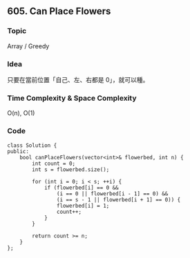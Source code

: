 ## 605. Can Place Flowers

### Topic
Array / Greedy

### Idea
只要在當前位置「自己、左、右都是 0」，就可以種。

### Time Complexity & Space Complexity
O(n), O(1)

### Code
```
class Solution {
public:
    bool canPlaceFlowers(vector<int>& flowerbed, int n) {
        int count = 0;
        int s = flowerbed.size();

        for (int i = 0; i < s; ++i) {
            if (flowerbed[i] == 0 &&
                (i == 0 || flowerbed[i - 1] == 0) &&
                (i == s - 1 || flowerbed[i + 1] == 0)) {
                flowerbed[i] = 1;
                count++;
            }
        }

        return count >= n;
    }
};

```
